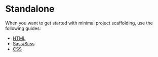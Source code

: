 # Standalone

When you want to get started with minimal project scaffolding, use the following guides:

- [HTML](./standalone-html.md)
- [Sass/Scss](./standalone-sass.md)
- [CSS](./standalone-css.md)
